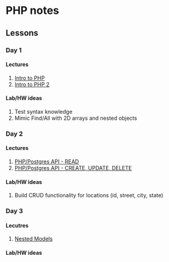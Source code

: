# PHP notes

## Lessons

### Day 1

#### Lectures

1. [Intro to PHP](PHP.md)
1. [Intro to PHP 2](PHP2.md)

#### Lab/HW ideas

1. Test syntax knowledge
1. Mimic Find/All with 2D arrays and nested objects

### Day 2

#### Lectures

1. [PHP/Postgres API - READ](API.md)
1. [PHP/Postgres API - CREATE, UPDATE, DELETE](API2.md)

#### Lab/HW ideas

1. Build CRUD functionality for locations (id, street, city, state)

### Day 3

#### Lecutres

1. [Nested Models](Nested_Models.md)

#### Lab/HW ideas
